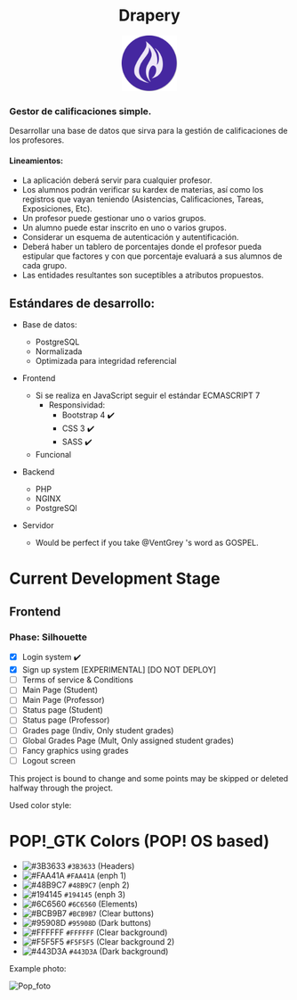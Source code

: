 <h1 align="center"> Drapery </h1>

<p align="center">
    <img height=100 width=100 src="img/drapery-logo.png" alt="The Drapery">
</p>

### Gestor de calificaciones simple.

Desarrollar una base de datos que sirva para la gestión de calificaciones de
los profesores.

#### Lineamientos:

* La aplicación deberá servir para cualquier profesor.
* Los alumnos podrán verificar su kardex de materias, así como los registros
que vayan teniendo (Asistencias, Calificaciones, Tareas, Exposiciones, Etc).
* Un profesor puede gestionar uno o varios grupos.
* Un alumno puede estar inscrito en uno o varios grupos.
* Considerar un esquema de autenticación y autentificación.
* Deberá haber un tablero de porcentajes donde el profesor pueda estipular que
factores y con que porcentaje evaluará a sus alumnos de cada grupo.
* Las entidades resultantes son suceptibles a atributos propuestos.

## Estándares de desarrollo:

* Base de datos:
    * PostgreSQL
    * Normalizada
    * Optimizada para integridad referencial

* Frontend
    * Si se realiza en JavaScript seguir el estándar ECMASCRIPT 7
        * Responsividad:
            * Bootstrap 4 :heavy_check_mark:
            * CSS 3 :heavy_check_mark:
            * SASS :heavy_check_mark:
    * Funcional

* Backend
    * PHP
    * NGINX
    * PostgreSQl

* Servidor
    * Would be perfect if you take @VentGrey 's word as GOSPEL.

# Current Development Stage
## Frontend
### Phase: Silhouette
- [x] Login system :heavy_check_mark:
- [x] Sign up system [EXPERIMENTAL] [DO NOT DEPLOY]
- [ ] Terms of service & Conditions
- [ ] Main Page (Student)
- [ ] Main Page (Professor)
- [ ] Status page (Student)
- [ ] Status page (Professor)
- [ ] Grades page (Indiv, Only student grades)
- [ ] Global Grades Page (Mult, Only assigned student grades)
- [ ] Fancy graphics using grades
- [ ] Logout screen

This project is bound to change and some points may be skipped or deleted
halfway through the project.

Used color style:

# POP!_GTK Colors (POP! OS based)

- ![#3B3633](https://placehold.it/15/3B3633/000000?text=+) `#3B3633` (Headers)
- ![#FAA41A](https://placehold.it/15/FAA41A/000000?text=+) `#FAA41A` (enph 1)
- ![#48B9C7](https://placehold.it/15/48B9C7/000000?text=+) `#48B9C7` (enph 2)
- ![#194145](https://placehold.it/15/194145/000000?text=+) `#194145` (enph 3)
- ![#6C6560](https://placehold.it/15/6C6560/000000?text=+) `#6C6560` (Elements)
- ![#BCB9B7](https://placehold.it/15/BCB9B7/000000?text=+) `#BCB9B7` (Clear buttons)
- ![#95908D](https://placehold.it/15/95908D/000000?text=+) `#95908D` (Dark buttons)
- ![#FFFFFF](https://placehold.it/15/FFFFFF/000000?text=+) `#FFFFFF` (Clear background)
- ![#F5F5F5](https://placehold.it/15/F5F5F5/000000?text=+) `#F5F5F5` (Clear background 2)
- ![#443D3A](https://placehold.it/15/443D3A/000000?text=+) `#443D3A` (Dark background)

Example photo:

![Pop_foto](https://raw.githubusercontent.com/pop-os/gtk-theme/master_cosmic/screenshots/main.png)
